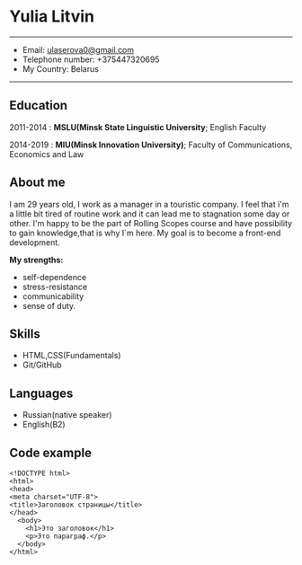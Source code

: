 Yulia Litvin
============

-------------------     ----------------------------
+ Email:                       ulaserova0@gmail.com
+ Telephone number:              +375447320695
+ My Country:                          Belarus
-------------------     ----------------------------

Education
---------

2011-2014 
:   **MSLU(Minsk State Linguistic University**; English Faculty 

    
 2014-2019
:   **MIU(Minsk Innovation University)**; Faculty of Communications, Economics and Law

    

About me
----------
I am 29 years old, I work as a manager in a touristic company. I feel that i'm a little bit tired of routine work  and it can lead me to stagnation some day or other. I'm happy to be the part of Rolling Scopes course and have possibility to gain knowledge,that is why I`m here. My goal is to become a front-end development.

**My strengths:**
+ self-dependence
+ stress-resistance
+ communicability
+ sense of duty.

Skills
----------
+ HTML,CSS(Fundamentals)
+ Git/GitHub

Languages
--------------------
+ Russian(native speaker)
+ English(B2)

Code example
----------
````
<!DOCTYPE html>
<html>
<head>
<meta charset="UTF-8">
<title>Заголовок страницы</title>
</head>
  <body>
    <h1>Это заголовок</h1>
    <p>Это параграф.</p>
  </body>
</html>
````



